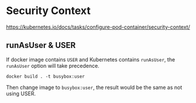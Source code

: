 # Security Context

https://kubernetes.io/docs/tasks/configure-pod-container/security-context/

## runAsUser & USER

If docker image contains `USER` and Kubernetes contains `runAsUser`, the `runAsUser` option will
take precedence.

```
docker build . -t busybox:user
```

Then change image to `busybox:user`, the result would be the same as not using USER.
